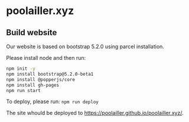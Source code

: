 # poolailler.xyz

## Build website

Our website is based on bootstrap 5.2.0 using parcel installation.

Please install node and then run:

```bash
npm init -y
npm install bootstrap@5.2.0-beta1
npm install @popperjs/core
npm install gh-pages
npm run start
```

To deploy, please run: `npm run deploy`

The site whould be deployed to https://poolailler.github.io/poolailler.xyz/.